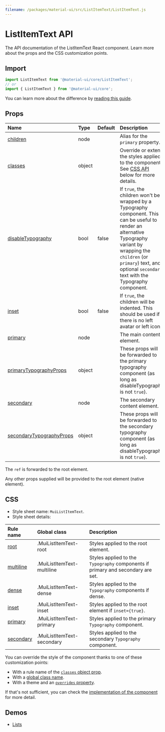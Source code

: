 ```yaml
---
filename: /packages/material-ui/src/ListItemText/ListItemText.js
---
```


<!--- This documentation is automatically generated, do not try to edit it. -->

# ListItemText API

<p class="description">The API documentation of the ListItemText React component. Learn more about the props and the CSS customization points.</p>

## Import

```js
import ListItemText from '@material-ui/core/ListItemText';
// or
import { ListItemText } from '@material-ui/core';
```

You can learn more about the difference by [reading this guide](/guides/minimizing-bundle-size/).



## Props

| Name | Type | Default | Description |
|:-----|:-----|:--------|:------------|
| <a class="anchor-link" id="props--children"></a><a href="#props--children" title="link to the prop on this page" class="prop-name">children</a> | <span class="prop-type">node</span> |  | Alias for the `primary` property. |
| <a class="anchor-link" id="props--classes"></a><a href="#props--classes" title="link to the prop on this page" class="prop-name">classes</a> | <span class="prop-type">object</span> |  | Override or extend the styles applied to the component. See [CSS API](#css) below for more details. |
| <a class="anchor-link" id="props--disableTypography"></a><a href="#props--disableTypography" title="link to the prop on this page" class="prop-name">disableTypography</a> | <span class="prop-type">bool</span> | <span class="prop-default">false</span> | If `true`, the children won't be wrapped by a Typography component. This can be useful to render an alternative Typography variant by wrapping the `children` (or `primary`) text, and optional `secondary` text with the Typography component. |
| <a class="anchor-link" id="props--inset"></a><a href="#props--inset" title="link to the prop on this page" class="prop-name">inset</a> | <span class="prop-type">bool</span> | <span class="prop-default">false</span> | If `true`, the children will be indented. This should be used if there is no left avatar or left icon. |
| <a class="anchor-link" id="props--primary"></a><a href="#props--primary" title="link to the prop on this page" class="prop-name">primary</a> | <span class="prop-type">node</span> |  | The main content element. |
| <a class="anchor-link" id="props--primaryTypographyProps"></a><a href="#props--primaryTypographyProps" title="link to the prop on this page" class="prop-name">primaryTypographyProps</a> | <span class="prop-type">object</span> |  | These props will be forwarded to the primary typography component (as long as disableTypography is not `true`). |
| <a class="anchor-link" id="props--secondary"></a><a href="#props--secondary" title="link to the prop on this page" class="prop-name">secondary</a> | <span class="prop-type">node</span> |  | The secondary content element. |
| <a class="anchor-link" id="props--secondaryTypographyProps"></a><a href="#props--secondaryTypographyProps" title="link to the prop on this page" class="prop-name">secondaryTypographyProps</a> | <span class="prop-type">object</span> |  | These props will be forwarded to the secondary typography component (as long as disableTypography is not `true`). |

The `ref` is forwarded to the root element.

Any other props supplied will be provided to the root element (native element).

## CSS

- Style sheet name: `MuiListItemText`.
- Style sheet details:

| Rule name | Global class | Description |
|:-----|:-------------|:------------|
| <a class="anchor-link" title="link to the rule name on this page" id="css--root"></a><a href="#css--root" class="prop-name">root</a> | <span class="prop-name">.MuiListItemText-root</span> | Styles applied to the root element.
| <a class="anchor-link" title="link to the rule name on this page" id="css--multiline"></a><a href="#css--multiline" class="prop-name">multiline</a> | <span class="prop-name">.MuiListItemText-multiline</span> | Styles applied to the `Typography` components if primary and secondary are set.
| <a class="anchor-link" title="link to the rule name on this page" id="css--dense"></a><a href="#css--dense" class="prop-name">dense</a> | <span class="prop-name">.MuiListItemText-dense</span> | Styles applied to the `Typography` components if dense.
| <a class="anchor-link" title="link to the rule name on this page" id="css--inset"></a><a href="#css--inset" class="prop-name">inset</a> | <span class="prop-name">.MuiListItemText-inset</span> | Styles applied to the root element if `inset={true}`.
| <a class="anchor-link" title="link to the rule name on this page" id="css--primary"></a><a href="#css--primary" class="prop-name">primary</a> | <span class="prop-name">.MuiListItemText-primary</span> | Styles applied to the primary `Typography` component.
| <a class="anchor-link" title="link to the rule name on this page" id="css--secondary"></a><a href="#css--secondary" class="prop-name">secondary</a> | <span class="prop-name">.MuiListItemText-secondary</span> | Styles applied to the secondary `Typography` component.

You can override the style of the component thanks to one of these customization points:

- With a rule name of the [`classes` object prop](/customization/components/#overriding-styles-with-classes).
- With a [global class name](/customization/components/#overriding-styles-with-global-class-names).
- With a theme and an [`overrides` property](/customization/globals/#css).

If that's not sufficient, you can check the [implementation of the component](https://github.com/mui-org/material-ui/blob/master/packages/material-ui/src/ListItemText/ListItemText.js) for more detail.

## Demos

- [Lists](/components/lists/)

